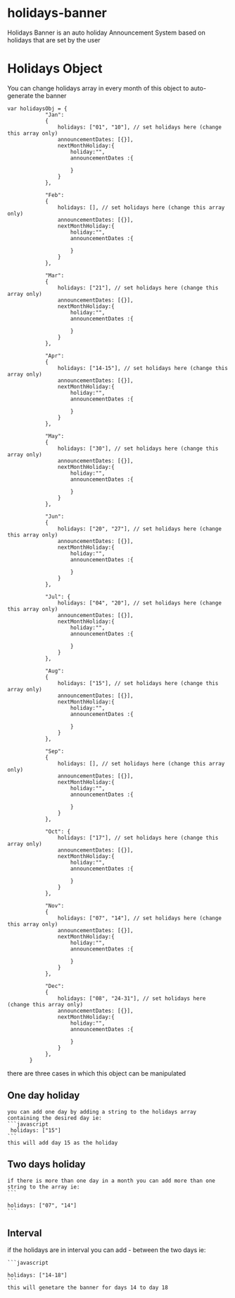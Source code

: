 # holidays-banner
Holidays Banner is an auto holiday Announcement System based on holidays that are set by the user 

# Holidays Object
You can change holidays array in every month of this object to auto-generate the banner 
```
var holidaysObj = {
            "Jan":
            {
                holidays: ["01", "10"], // set holidays here (change this array only)
                announcementDates: [{}],
                nextMonthHoliday:{
                    holiday:"",
                    announcementDates :{

                    }
                }
            },

            "Feb":
            {
                holidays: [], // set holidays here (change this array only)
                announcementDates: [{}],
                nextMonthHoliday:{
                    holiday:"",
                    announcementDates :{

                    }
                }
            },

            "Mar":
            {
                holidays: ["21"], // set holidays here (change this array only)
                announcementDates: [{}],
                nextMonthHoliday:{
                    holiday:"",
                    announcementDates :{

                    }
                }
            },

            "Apr":
            {
                holidays: ["14-15"], // set holidays here (change this array only)
                announcementDates: [{}],
                nextMonthHoliday:{
                    holiday:"",
                    announcementDates :{

                    }
                }
            },

            "May":
            {
                holidays: ["30"], // set holidays here (change this array only)
                announcementDates: [{}],
                nextMonthHoliday:{
                    holiday:"",
                    announcementDates :{

                    }
                }
            },

            "Jun":
            {
                holidays: ["20", "27"], // set holidays here (change this array only)
                announcementDates: [{}],
                nextMonthHoliday:{
                    holiday:"",
                    announcementDates :{

                    }
                }
            },

            "Jul": {
                holidays: ["04", "20"], // set holidays here (change this array only)
                announcementDates: [{}],
                nextMonthHoliday:{
                    holiday:"",
                    announcementDates :{

                    }
                }
            },

            "Aug":
            {
                holidays: ["15"], // set holidays here (change this array only)
                announcementDates: [{}],
                nextMonthHoliday:{
                    holiday:"",
                    announcementDates :{

                    }
                }
            },

            "Sep":
            {
                holidays: [], // set holidays here (change this array only)
                announcementDates: [{}],
                nextMonthHoliday:{
                    holiday:"",
                    announcementDates :{

                    }
                }
            },

            "Oct": {
                holidays: ["17"], // set holidays here (change this array only)
                announcementDates: [{}],
                nextMonthHoliday:{
                    holiday:"",
                    announcementDates :{

                    }
                }
            },

            "Nov":
            {
                holidays: ["07", "14"], // set holidays here (change this array only)
                announcementDates: [{}],
                nextMonthHoliday:{
                    holiday:"",
                    announcementDates :{

                    }
                }
            },

            "Dec":
            {
                holidays: ["08", "24-31"], // set holidays here (change this array only)
                announcementDates: [{}],
                nextMonthHoliday:{
                    holiday:"",
                    announcementDates :{

                    }
                }
            },
       }
```
there are three cases in which this object can be manipulated 

## One day holiday
    you can add one day by adding a string to the holidays array containing the desired day ie:
    ```javascript
     holidays: ["15"]
    ```
    this will add day 15 as the holiday

## Two days holiday
    if there is more than one day in a month you can add more than one string to the array ie:
    ```
    
    holidays: ["07", "14"]
    ```

## Interval
  if the holidays are in interval you can add - between the two days ie:
    
    ```javascript
    
    holidays: ["14-18"]
    ```
    this will genetare the banner for days 14 to day 18
